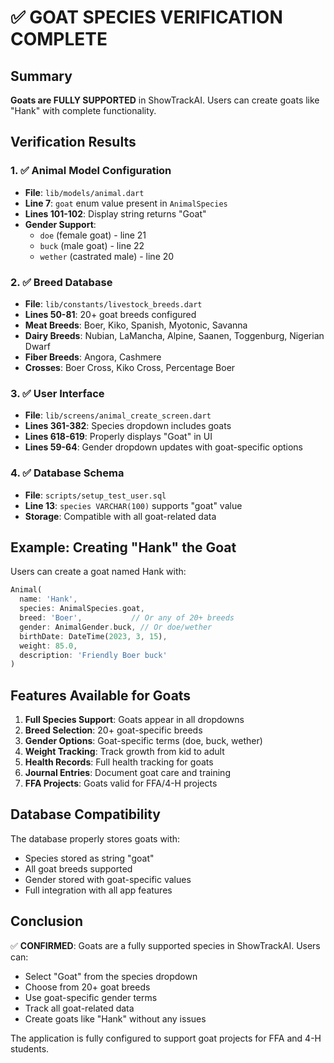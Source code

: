 # ✅ GOAT SPECIES VERIFICATION COMPLETE

## Summary
**Goats are FULLY SUPPORTED** in ShowTrackAI. Users can create goats like "Hank" with complete functionality.

## Verification Results

### 1. ✅ Animal Model Configuration
- **File**: `lib/models/animal.dart`
- **Line 7**: `goat` enum value present in `AnimalSpecies`
- **Lines 101-102**: Display string returns "Goat"
- **Gender Support**: 
  - `doe` (female goat) - line 21
  - `buck` (male goat) - line 22  
  - `wether` (castrated male) - line 20

### 2. ✅ Breed Database
- **File**: `lib/constants/livestock_breeds.dart`
- **Lines 50-81**: 20+ goat breeds configured
- **Meat Breeds**: Boer, Kiko, Spanish, Myotonic, Savanna
- **Dairy Breeds**: Nubian, LaMancha, Alpine, Saanen, Toggenburg, Nigerian Dwarf
- **Fiber Breeds**: Angora, Cashmere
- **Crosses**: Boer Cross, Kiko Cross, Percentage Boer

### 3. ✅ User Interface
- **File**: `lib/screens/animal_create_screen.dart`
- **Lines 361-382**: Species dropdown includes goats
- **Lines 618-619**: Properly displays "Goat" in UI
- **Lines 59-64**: Gender dropdown updates with goat-specific options

### 4. ✅ Database Schema
- **File**: `scripts/setup_test_user.sql`
- **Line 13**: `species VARCHAR(100)` supports "goat" value
- **Storage**: Compatible with all goat-related data

## Example: Creating "Hank" the Goat

Users can create a goat named Hank with:

```dart
Animal(
  name: 'Hank',
  species: AnimalSpecies.goat,
  breed: 'Boer',           // Or any of 20+ breeds
  gender: AnimalGender.buck, // Or doe/wether
  birthDate: DateTime(2023, 3, 15),
  weight: 85.0,
  description: 'Friendly Boer buck'
)
```

## Features Available for Goats

1. **Full Species Support**: Goats appear in all dropdowns
2. **Breed Selection**: 20+ goat-specific breeds
3. **Gender Options**: Goat-specific terms (doe, buck, wether)
4. **Weight Tracking**: Track growth from kid to adult
5. **Health Records**: Full health tracking for goats
6. **Journal Entries**: Document goat care and training
7. **FFA Projects**: Goats valid for FFA/4-H projects

## Database Compatibility

The database properly stores goats with:
- Species stored as string "goat"
- All goat breeds supported
- Gender stored with goat-specific values
- Full integration with all app features

## Conclusion

✅ **CONFIRMED**: Goats are a fully supported species in ShowTrackAI. Users can:
- Select "Goat" from the species dropdown
- Choose from 20+ goat breeds
- Use goat-specific gender terms
- Track all goat-related data
- Create goats like "Hank" without any issues

The application is fully configured to support goat projects for FFA and 4-H students.